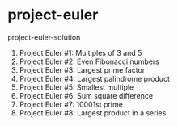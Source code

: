 # project-euler
project-euler-solution
1. Project Euler #1: Multiples of 3 and 5
2. Project Euler #2: Even Fibonacci numbers
3. Project Euler #3: Largest prime factor
4. Project Euler #4: Largest palindrome product
5. Project Euler #5: Smallest multiple
6. Project Euler #6: Sum square difference
7. Project Euler #7: 10001st prime
8. Project Euler #8: Largest product in a series

